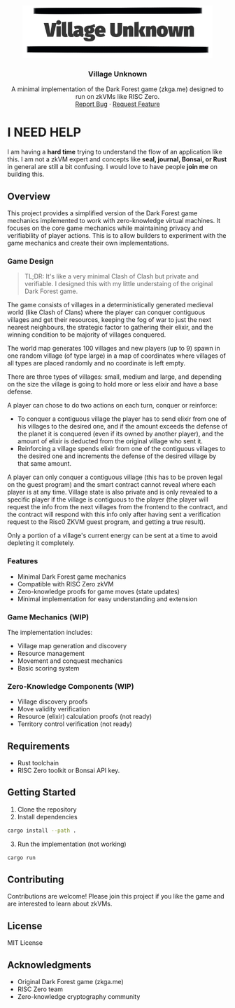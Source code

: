 
<br />
<div align="center">
  <a href="https://github.com/daniel0ar/DarkForest-VM">
    <img src="images/logo.png" alt="Logo" width="auto" height="120">
  </a>

<h3 align="center">Village Unknown</h3>

  <p align="center">
    A minimal implementation of the Dark Forest game (zkga.me) designed to run on zkVMs like RISC Zero.
    <br />
    <a href="https://github.com/daniel0ar/DarkForest-VM/issues/new?labels=bug">Report Bug</a>
    ·
    <a href="https://github.com/daniel0ar/DarkForest-VM/issues/new?labels=enhancement">Request Feature</a>
  </p>
</div>

# I NEED HELP
I am having a **hard time** trying to understand the flow of an application like this. I am not a zkVM expert and concepts like **seal, journal, Bonsai, or Rust** in general are still a bit confusing. I would love to have people **join me** on building this.

## Overview

This project provides a simplified version of the Dark Forest game mechanics implemented to work with zero-knowledge virtual machines. It focuses on the core game mechanics while maintaining privacy and verifiability of player actions. This is to allow builders to experiment with the game mechanics and create their own implementations.

### Game Design
> TL;DR: It's like a very minimal Clash of Clash but private and verifiable. I designed this with my little understaing of the original Dark Forest game.

The game consists of villages in a deterministically generated medieval world (like Clash of Clans) where the player can conquer contiguous villages and get their resources, keeping the fog of war to just the next nearest neighbours, the strategic factor to gathering their elixir, and the winning condition to be majority of villages conquered.

The world map generates 100 villages and new players (up to 9) spawn in one random village (of type large) in a map of coordinates where villages of all types are placed randomly and no coordinate is left empty.

There are three types of villages: small, medium and large, and depending on the size the village is going to hold more or less elixir and have a base defense. 

A player can chose to do two actions on each turn, conquer or reinforce:

- To conquer a contiguous village the player has to send elixir from one of his villages to the desired one, and if the amount exceeds the defense of the planet it is conquered (even if its owned by another player), and the amount of elixir is deducted from the original village who sent it. 
- Reinforcing a village spends elixir from one of the contiguous villages to the desired one and increments the defense of the desired village by that same amount. 

A player can only conquer a contiguous village (this has to be proven legal on the guest program) and the smart contract cannot reveal where each player is at any time. Village state is also private and is only revealed to a specific player if the village is contiguous to the player (the player will request the info from the next villages from the frontend to the contract, and the contract will respond with this info only after having sent a verification request to the Risc0 ZKVM guest program, and getting a true result).

Only a portion of a village's current energy can be sent at a time to avoid depleting it completely.

### Features

- Minimal Dark Forest game mechanics
- Compatible with RISC Zero zkVM
- Zero-knowledge proofs for game moves (state updates)
- Minimal implementation for easy understanding and extension

### Game Mechanics (WIP)

The implementation includes:
- Village map generation and discovery
- Resource management
- Movement and conquest mechanics
- Basic scoring system

### Zero-Knowledge Components (WIP)

- Village discovery proofs
- Move validity verification
- Resource (elixir) calculation proofs (not ready)
- Territory control verification (not ready)

## Requirements

- Rust toolchain
- RISC Zero toolkit or Bonsai API key.

## Getting Started

1. Clone the repository
2. Install dependencies
```sh
cargo install --path .
```
3. Run the implementation (not working)
```sh
cargo run
```

## Contributing

Contributions are welcome! Please join this project if you like the game and are interested to learn about zkVMs.

## License

MIT License

## Acknowledgments

- Original Dark Forest game (zkga.me)
- RISC Zero team
- Zero-knowledge cryptography community